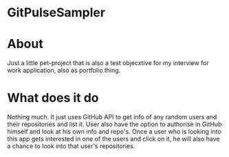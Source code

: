 # GitPulseSampler

# About
Just a little pet-project that is also a test objecxtive for my interview for work application, also as portfolio thing.

# What does it do

Nothing much. It just uses GitHub API to get info of any random users and their repositories and list it.
User also have the option to authorise in GitHub himself and look at his own info and repo's.
Once a user who is looking into this app gets interested in one of the users and click on it, he will also have a chance to look into that user's repositories.
